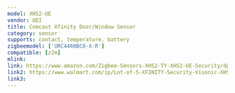 ```yaml
---
model: XHS2-UE
vendor: UEI
title: Comcast Xfinity Door/Window Sensor
category: sensor
supports: contact, temperature, battery
zigbeemodel: ['URC4460BC0-X-R']
compatible: [z2m]
mlink: 
link: https://www.amazon.com/Zigbee-Sensors-XHS2-TY-XHS2-UE-Security/dp/B01N3CVD4L
link2: https://www.walmart.com/ip/Lot-of-5-XFINITY-Security-Visonic-XHS2-TY-MCT-350-SMA-ZigBee-Door-Window-Sensor/323935498
link3: 
---
```

